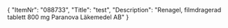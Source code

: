 {
  "ItemNr": "088733",
  "Title": "test",
  "Description": "Renagel, filmdragerad tablett 800 mg Paranova Läkemedel AB"
}
